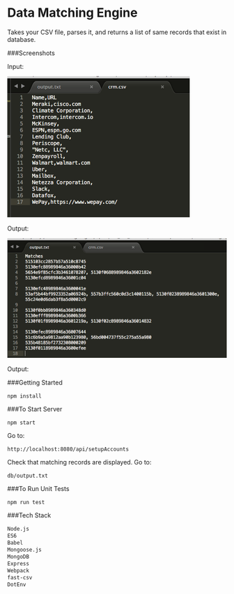 # Data Matching Engine

Takes your CSV file, parses it, and returns a list of same records that exist in database.

###Screenshots

Input:

<img src="./src/images/Input.png"></span>

Output:

<img src="./src/images/Output.png"></span>

Output:


###Getting Started

    npm install

###To Start Server

    npm start

Go to:

    http://localhost:8080/api/setupAccounts

Check that matching records are displayed. Go to:

    db/output.txt

###To Run Unit Tests

    npm run test

###Tech Stack

    Node.js
    ES6
    Babel
    Mongoose.js
    MongoDB
    Express
    Webpack
    fast-csv
    DotEnv